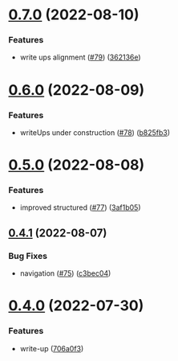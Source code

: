 # [0.7.0](https://github.com/thecyberworld/thecyberhub.org/compare/v0.6.0...v0.7.0) (2022-08-10)


### Features

* write ups alignment ([#79](https://github.com/thecyberworld/thecyberhub.org/issues/79)) ([362136e](https://github.com/thecyberworld/thecyberhub.org/commit/362136e0d6f8ee0bb224f2d66b8208f22e25bbc7))



# [0.6.0](https://github.com/thecyberworld/thecyberhub.org/compare/v0.5.0...v0.6.0) (2022-08-09)


### Features

* writeUps under construction ([#78](https://github.com/thecyberworld/thecyberhub.org/issues/78)) ([b825fb3](https://github.com/thecyberworld/thecyberhub.org/commit/b825fb3e26b131793544b0fee6c09bc5cb543907))



# [0.5.0](https://github.com/thecyberworld/thecyberhub.org/compare/v0.4.1...v0.5.0) (2022-08-08)


### Features

* improved structured ([#77](https://github.com/thecyberworld/thecyberhub.org/issues/77)) ([3af1b05](https://github.com/thecyberworld/thecyberhub.org/commit/3af1b059a0260f4f3f46b6a3d1f7542b8d1a1030))



## [0.4.1](https://github.com/thecyberworld/thecyberhub.org/compare/v0.4.0...v0.4.1) (2022-08-07)


### Bug Fixes

* navigation ([#75](https://github.com/thecyberworld/thecyberhub.org/issues/75)) ([c3bec04](https://github.com/thecyberworld/thecyberhub.org/commit/c3bec0411f8a70b2d220f34bb9fa0f512272876a))



# [0.4.0](https://github.com/thecyberworld/thecyberhub.org/compare/v0.3.0...v0.4.0) (2022-07-30)


### Features

* write-up ([706a0f3](https://github.com/thecyberworld/thecyberhub.org/commit/706a0f3ccde69dbdf2e465e5b232cb6f92fddf39))



